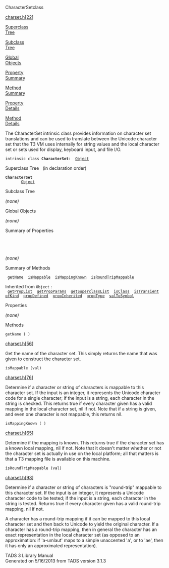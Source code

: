 <span class="title">CharacterSet</span><span class="type">class</span>

[charset.h](../file/charset.h.html)\[[22](../source/charset.h.html#22)\]

[Superclass  
Tree](#_SuperClassTree_)

[Subclass  
Tree](#_SubClassTree_)

[Global  
Objects](#_ObjectSummary_)

[Property  
Summary](#_PropSummary_)

[Method  
Summary](#_MethodSummary_)

[Property  
Details](#_Properties_)

[Method  
Details](#_Methods_)

<div class="fdesc">

The CharacterSet intrinsic class provides information on character set
translations and can be used to translate between the Unicode character
set that the T3 VM uses internally for string values and the local
character set or sets used for display, keyboard input, and file I/O.

`intrinsic class `**`CharacterSet`**` :   `[`Object`](../object/Object.html)

</div>

<span id="_SuperClassTree_"></span>

<div class="mjhd">

<span class="hdln">Superclass Tree</span>   (in declaration order)

</div>

**`CharacterSet`**  
`         `[`Object`](../object/Object.html)  
<span id="_SubClassTree_"></span>

<div class="mjhd">

<span class="hdln">Subclass Tree</span>  

</div>

*(none)* <span id="_ObjectSummary_"></span>

<div class="mjhd">

<span class="hdln">Global Objects</span>  

</div>

*(none)* <span id="_PropSummary_"></span>

<div class="mjhd">

<span class="hdln">Summary of Properties</span>  

</div>

` `

` `

*(none)* <span id="_MethodSummary_"></span>

<div class="mjhd">

<span class="hdln">Summary of Methods</span>  

</div>

` `[`getName`](#getName)`  `[`isMappable`](#isMappable)`  `[`isMappingKnown`](#isMappingKnown)`  `[`isRoundTripMappable`](#isRoundTripMappable)`  `

Inherited from `Object` :  
` `[`getPropList`](../object/Object.html#getPropList)`  `[`getPropParams`](../object/Object.html#getPropParams)`  `[`getSuperclassList`](../object/Object.html#getSuperclassList)`  `[`isClass`](../object/Object.html#isClass)`  `[`isTransient`](../object/Object.html#isTransient)`  `[`ofKind`](../object/Object.html#ofKind)`  `[`propDefined`](../object/Object.html#propDefined)`  `[`propInherited`](../object/Object.html#propInherited)`  `[`propType`](../object/Object.html#propType)`  `[`valToSymbol`](../object/Object.html#valToSymbol)`  `

<span id="_Properties_"></span>

<div class="mjhd">

<span class="hdln">Properties</span>  

</div>

*(none)* <span id="_Methods_"></span>

<div class="mjhd">

<span class="hdln">Methods</span>  

</div>

<span id="getName"></span>

`getName ( )`

[charset.h](../file/charset.h.html)\[[56](../source/charset.h.html#56)\]

<div class="desc">

Get the name of the character set. This simply returns the name that was
given to construct the character set.

</div>

<span id="isMappable"></span>

`isMappable (val)`

[charset.h](../file/charset.h.html)\[[76](../source/charset.h.html#76)\]

<div class="desc">

Determine if a character or string of characters is mappable to this
character set. If the input is an integer, it represents the Unicode
character code for a single character; if the input is a string, each
character in the string is checked. This returns true if every character
given has a valid mapping in the local character set, nil if not. Note
that if a string is given, and even one character is not mappable, this
returns nil.

</div>

<span id="isMappingKnown"></span>

`isMappingKnown ( )`

[charset.h](../file/charset.h.html)\[[65](../source/charset.h.html#65)\]

<div class="desc">

Determine if the mapping is known. This returns true if the character
set has a known local mapping, nil if not. Note that it doesn't matter
whether or not the character set is actually in use on the local
platform; all that matters is that a T3 mapping file is available on
this machine.

</div>

<span id="isRoundTripMappable"></span>

`isRoundTripMappable (val)`

[charset.h](../file/charset.h.html)\[[93](../source/charset.h.html#93)\]

<div class="desc">

Determine if a character or string of characters is "round-trip"
mappable to this character set. If the input is an integer, it
represents a Unicode character code to be tested; if the input is a
string, each character in the string is tested. Returns true if every
character given has a valid round-trip mapping, nil if not.

A character has a round-trip mapping if it can be mapped to this local
character set and then back to Unicode to yield the original character.
If a character has a round-trip mapping, then in general the character
has an exact representation in the local character set (as opposed to an
approximation: if 'a-umlaut' maps to a simple unaccented 'a', or to
'ae', then it has only an approximated representation).

</div>

<div class="ftr">

TADS 3 Library Manual  
Generated on 5/16/2013 from TADS version 3.1.3

</div>
